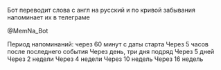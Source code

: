 Бот переводит слова с англ на русский и по кривой забывания напоминает их в телеграме 

@MemNa_Bot


Период напоминаний:
через 60 минут с даты старта
Через 5 часов после последнего события
Через день, три дня подряд
Через 5 дней
Через 2 недели
Через 4 недели
Через 10 недель
Через 16 недель

